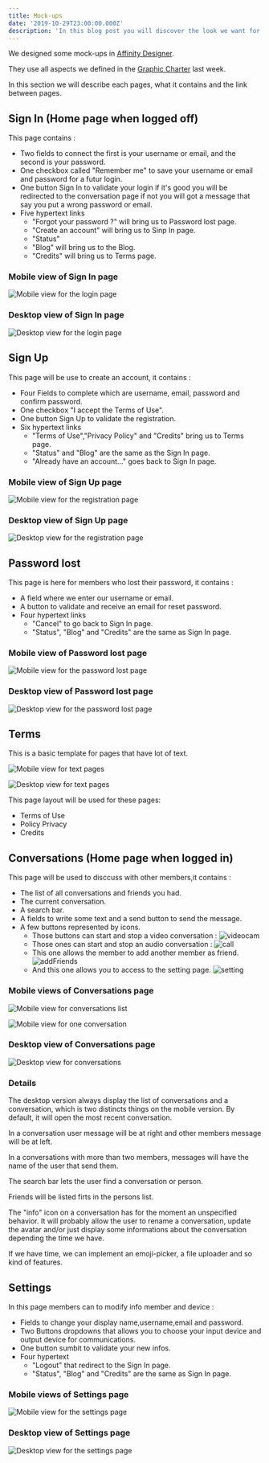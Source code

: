 ```yaml
---
title: Mock-ups
date: '2019-10-29T23:00:00.000Z'
description: 'In this blog post you will discover the look we want for our application with help of some mock-ups.'
---
```


We designed some mock-ups in [Affinity Designer](https://affinity.serif.com/designer/).

They use all aspects we defined in the [Graphic Charter](/graphic-charter/) last week.

In this section we will describe each pages, what it contains and the link between pages.



## Sign In (Home page when logged off)

This page contains :

- Two fields to connect the first is your username or email, and the second is your password.
- One checkbox called "Remember me" to save your username or email and password for a futur login.
- One button Sign In to validate your login if it's good you will be redirected to the conversation page if not you will got a message that say you put a wrong password or email.
- Five hypertext links
  - "Forgot your password ?" will bring us to Password lost page.
  - "Create an account" will bring us to Sinp In page.
  - "Status"
  - "Blog" will bring us to the Blog.
  - "Credits" will bring us to Terms page.

### Mobile view of Sign In page
![Mobile view for the login page](mobile_login.png)
### Desktop view of Sign In page
![Desktop view for the login page](desktop_login.png)

## Sign Up

This page will be use to create an account, it contains :

- Four Fields to complete which are username, email, password and confirm password.
- One checkbox "I accept the Terms of Use".
- One button Sign Up to validate the registration.
- Six hypertext links
  - "Terms of Use","Privacy Policy" and "Credits" bring us to Terms page.
  - "Status" and "Blog" are the same as the Sign In page.
  - "Already have an account..." goes back to Sign In page.

### Mobile view of Sign Up page
![Mobile view for the registration page](mobile_register.png)

### Desktop view of Sign Up page
![Desktop view for the registration page](desktop_register.png)

## Password lost

This page is here for members who lost their password, it contains :

- A field where we enter our username or email.
- A button to validate and receive an email for reset password.
- Four hypertext links
  - "Cancel" to go back to Sign In page.
  - "Status", "Blog" and "Credits" are the same as Sign In page.

### Mobile view of Password lost page
![Mobile view for the password lost page](mobile_password_lost.png)

### Desktop view of Password lost page
![Desktop view for the password lost page](desktop_password_lost.png)

## Terms

This is a basic template for pages that have lot of text.

![Mobile view for text pages](mobile_text.png)

![Desktop view for text pages](desktop_text.png)

This page layout will be used for these pages:

- Terms of Use
- Policy Privacy
- Credits

## Conversations (Home page when logged in)

This page will be used to disccuss with other members,it contains :

- The list of all conversations and friends you had.
- The current conversation.
- A search bar.
- A fields to write some text and a send button to send the message.
- A few buttons represented by icons.
  - Those buttons can start and stop a video conversation :
![videocam](videocam.png)
  - Those ones can start and stop an audio conversation :
![call](call.png)
  - This one allows the member to add another member as friend.
![addFriends](AddFriend.png)
  - And this one allows you to access to the setting page.
![setting](setting.png)

### Mobile views of Conversations page
![Mobile view for conversations list](mobile_conversations.png)

![Mobile view for one conversation](mobile_conversation.png)

### Desktop view of Conversations page

![Desktop view for conversations](desktop_conversations.png)

### Details

The desktop version always display the list of conversations and a conversation, which is two distincts things on the mobile version.
By default, it will open the most recent conversation.

In a conversation user message will be at right and other members message will be at left.

In a conversations with more than two members, messages will have the name of the user that send them.

The search bar lets the user find a conversation or person.

Friends will be listed firts in the persons list.

The "info" icon on a conversation has for the moment an unspecified behavior.
It will probably allow the user to rename a conversation, update the avatar and/or just display some informations about the conversation depending the time we have.

If we have time, we can implement an emoji-picker, a file uploader and so kind of features.

## Settings

In this page members can to modify info member and device :

- Fields to change your display name,username,email and password.
- Two Buttons dropdowns that allows you to choose your input device and output device for communications.
- One button sumbit to validate your new infos.
- Four hypertext
  - "Logout" that redirect to the Sign In page.
  - "Status", "Blog" and "Credits" are the same as Sign In page.

### Mobile views of Settings page
![Mobile view for the settings page](mobile_settings.png)

### Desktop view of Settings page
![Desktop view for the settings page](desktop_settings.png)
